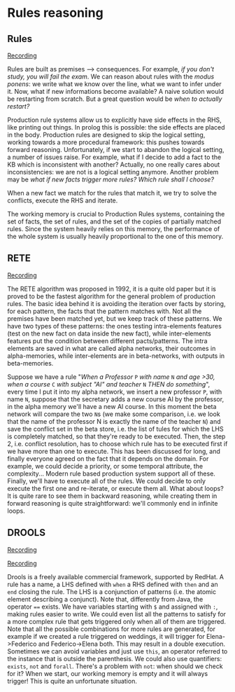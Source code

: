 # Rules reasoning

## Rules

[Recording](https://web.microsoftstream.com/video/2c80502c-9f53-42b8-849e-24cae53b4126)

Rules are built as premises --> consequences. For example, *if you don't study, you will fail the exam*. We can reason about rules with the *modus ponens*: we write what we know over the line, what we want to infer under it. Now, what if new informations become available? A naive solution would be restarting from scratch. But a great question would be *when to actually restart?*

Production rule systems allow us to explicitly have side effects in the RHS, like printing out things. In prolog this is possible: the side effects are placed in the body. Production rules are designed to skip the logical setting, working towards a more procedural framework: this pushes towards forward reasoning. Unfortunately, if we start to abandon the logical setting, a number of issues raise. For example, what if I decide to add a fact to the KB which is inconsistent with another? Actually, no one really cares about inconsistencies: we are not is a logical setting anymore. Another problem may be *what if new facts trigger more rules? Which rule shall I choose?* 

When a new fact we match for the rules that match it, we try to solve the conflicts, execute the RHS and iterate. 

The working memory is crucial to Production Rules systems, containing the set of facts, the set of rules, and the set of the copies of partially matched rules. Since the system heavily relies on this memory, the performance of the whole system is usually heavily proportional to the one of this memory. 

## RETE

[Recording](https://web.microsoftstream.com/video/d76299a6-2de1-40f1-81e8-389042bf7ab7)

The RETE algorithm was proposed in 1992, it is a quite old paper but it is proved to be the fastest algorithm for the general problem of production rules. The basic idea behind it is avoiding the iteration over facts by storing, for each pattern, the facts that the pattern matches with.
Not all the premises have been matched yet, but we keep track of these patterns. We have two types of these patterns: the ones testing intra-elements features (test on the new fact on data inside the new fact), while inter-elements features put the condition between different pacts/patterns.
The intra elements are saved in what are called alpha networks, their outcomes in alpha-memories, while inter-elements are in beta-networks, with outputs in beta-memories.

Suppose we have a rule "*When a Professor* `P` *with name* `N` *and age >30, when a course* `C` *with subject "AI" and teacher* `N` *THEN do something*", every time I put it into my alpha network, we insert a new professor `P`, with name `N`, suppose that the secretary adds a new course AI by the professor, in the alpha memory we'll have a new AI course.
In this moment the beta network will compare the two `N`s (we make some comparison, i.e. we look that the name of the professor N is exactly the name of the teacher `N`) and save the conflict set in the beta store, i.e. the list of tules for which the LHS is completely matched, so that they're ready to be executed.
Then, the step 2, i.e. conflict resolution, has to choose which rule has to be executed first if we have more than one to execute. This has been discussed for long, and finally everyone agreed on the fact that it depends on the domain. For example, we could decide a priority, or some temporal attribute, the complexity... Modern rule based production system support all of these.
Finally, we'll have to execute all of the rules. We could decide to only execute the first one and re-iterate, or execute them all. What about loops? It is quite rare to see them in backward reasoning, while creating them in forward reasoning is quite straightforward: we'll commonly end in infinite loops. 

## DROOLS

[Recording](https://web.microsoftstream.com/video/93bc47d9-415a-4c2d-a4d6-170c98a2ab2f)

[Recording](https://web.microsoftstream.com/video/e50faa58-02e7-4203-be97-6518cb6701aa)

Drools is a freely available commercial framework, supported by RedHat. A rule has a name, a LHS defined with `when` a RHS defined with `then` and an `end` closing the rule. The LHS is a conjunction of patterns (i.e. the atomic element describing a conjunct). Note that, differently from Java, the operator `==` exists. We have variables starting with `$` and assigned with `:`, making rules easier to write. We could even list all the patterns to satisfy for a more complex rule that gets triggered only when all of them are triggered. Note that all the possible combinations for more rules are generated, for example if we created a rule triggered on weddings, it will trigger for Elena->Federico and Federico->Elena both. This may result in a double execution. Sometimes we can avoid variables and just use `this`, an operator referred to the instance that is outside the parenthesis. We could also use quantifiers: `exists`, `not` and `forall`. There's a problem with `not`: when should we check for it? When we start, our working memory is empty and it will always trigger! This is quite an unfortunate situation. 



 

